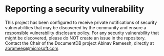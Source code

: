 # Reporting a security vulnerability

This project has been configured to receive private notifications of security vulnerabilities that may be discovered by the community and ensure a responsible vulnerability disclosure policy. For any security vulnerability that might be discovered, please do NOT create an issue in the repository. Contact the Chair of the DocumentDB project Abinav Rameesh, directly at abramees@microsoft.com.